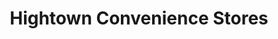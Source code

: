 ---
title: "Hightown Convenience Stores"
url: /castleford/hightown-convenience-stores/
shop: convenience
---